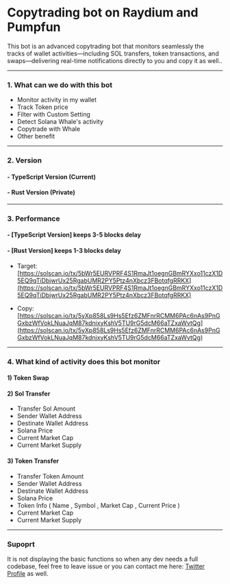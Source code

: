 # Copytrading bot on Raydium and Pumpfun

This bot is an advanced copytrading bot that monitors seamlessly the tracks of wallet activities—including SOL transfers, token transactions, and swaps—delivering real-time notifications directly to you and copy it as well..

---------

### 1. What can we do with this bot

- Monitor activity in my wallet
- Track Token price
- Filter with Custom Setting
- Detect Solana Whale's activity
- Copytrade with Whale
- Other benefit

---------

### 2. Version

#### - TypeScript Version (Current)
#### - Rust Version (Private)

---------

### 3. Performance

#### - [TypeScript Version] keeps 3-5 blocks delay
#### - [Rust Version] keeps 1-3 blocks delay

- Target: [https://solscan.io/tx/5bWr5EURVPRF4S1RmaJt1oegnGBmRYXxo11czX1D5EQ9qTiDbjwrUx25RgabUMR2PY5Ptz4nXbcz3FBotqfgRRKX](https://solscan.io/tx/5bWr5EURVPRF4S1RmaJt1oegnGBmRYXxo11czX1D5EQ9qTiDbjwrUx25RgabUMR2PY5Ptz4nXbcz3FBotqfgRRKX)

- Copy: [https://solscan.io/tx/5yXp858Ls9Hs5Efz6ZMFnrRCMM6PAc6nAs9PnGGxbzWfVokLNuaJqM87kdnixyKshV5TU9rG5dcM66aTZxaWvtQg](https://solscan.io/tx/5yXp858Ls9Hs5Efz6ZMFnrRCMM6PAc6nAs9PnGGxbzWfVokLNuaJqM87kdnixyKshV5TU9rG5dcM66aTZxaWvtQg)

---------

### 4. What kind of activity does this bot monitor

#### 1) Token Swap

#### 2) Sol Transfer
- Transfer Sol Amount
- Sender Wallet Address 
- Destinate Wallet Address 
- Solana Price
- Current Market Cap
- Current Market Supply

#### 3) Token Transfer
- Transfer Token Amount
- Sender Wallet Address 
- Destinate Wallet Address 
- Solana Price
- Token Info ( Name , Symbol , Market Cap , Current Price )
- Current Market Cap
- Current Market Supply

---------

### Supoprt
It is not displaying the basic functions so when any dev needs a full codebase, feel free to leave issue or you can contact me here: [Twitter Profile](https://c.om/0xmooncity) as well.
